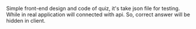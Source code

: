 Simple front-end design and code of quiz, it's take json file for testing. While in real application will connected with api. So, correct answer will be hidden in client.
